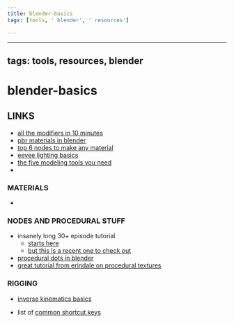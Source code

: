 ```yaml
---
title: blender-basics
tags: [tools, ' blender', ' resources']

---
```


---
tags: tools, resources, blender
---

# blender-basics



## LINKS

* [all the modifiers in 10 minutes](https://www.youtube.com/watch?v=idcFMhoSdIc)
* [pbr materials in blender](https://www.cgbookcase.com/learn/how-to-use-pbr-textures-in-blender/)
* [top 6 nodes to make any material](https://www.youtube.com/watch?v=yffWd4kI51Q)
* [eevee lighting basics](https://www.youtube.com/watch?v=MFNurQ1AF2I)
* [the five modeling tools you need](https://www.youtube.com/watch?v=kejQ8nX5YZA)
* 


### MATERIALS

* 


### NODES AND PROCEDURAL STUFF

* insanely long 30+ episode tutorial
    * [starts here](https://www.youtube.com/watch?v=Uvc2P911rZk) 
    * [but this is a recent one to check out](https://www.youtube.com/watch?v=p2kBslArMBg)
* [procedural dots in blender](https://www.youtube.com/watch?v=mVW0ilw6Auw)
* [great tutorial from erindale on procedural textures](https://www.youtube.com/playlist?list=PLVm7O9OzjT6Fu8aDrP3N1Ni1ATbUH926s)


### RIGGING

* [inverse kinematics basics](https://www.youtube.com/watch?v=S-2v_CKmVE8)


* list of [common shortcut keys](https://docs.blender.org/manual/en/latest/interface/keymap/introduction.html)